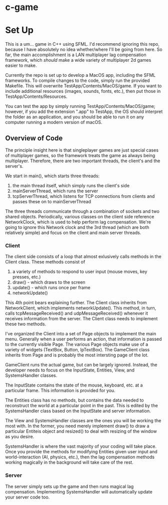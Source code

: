 # c-game

# Set Up

This is a um... game in C++ using SFML. I'd recommend ignoring this repo, because I have absolutely no idea whether/where I'll be going from here. So far, the main accomplishment is a LAN multiplayer lag compensation framework, which *should* make a wide variety of multiplayer 2d games easier to make.

Currently the repo is set up to develop a MacOS app, including the SFML frameworks. To compile changes to the code, simply run the provided Makefile. This will overwrite TestApp/Contents/MacOS/game. If you want to include additional resources (images, sounds, fonts, etc.), then put those in TestApp/Contents/Resources.

You can test the app by simply running TestApp/Contents/MacOS/game; however, if you add the extension ".app" to TestApp, the OS should interpret the folder as an application, and you should be able to run it on any computer running a modern version of macOS.

## Overview of Code

The principle insight here is that singleplayer games are just special cases of multiplayer games, so the framework treats the game as always being multiplayer. Therefore, there are two important threads, the client's and the server's.

We start in main(), which starts three threads:
1. the main thread itself, which simply runs the client's side
2. mainServerThread, which runs the server
3. tcpServerThread, which listens for TCP connections from clients and passes these on to mainServerThread

The three threads communicate through a combination of sockets and two shared objects. Periodically, various classes on the client side reference NetworkClock, which is used to help perform lag compensation. We're going to ignore this Network clock and the 3rd thread (which are both relatively simple) and focus on the client and main server threads.

### Client
The client side consists of a loop that almost exlusively calls methods in the Client class. These methods consist of
1. a variety of methods to respond to user input (mouse moves, key presses, etc.)
2. draw() - which draws to the screen
3. update() - which runs once per frame
4. networkUpdate()

This 4th point bears explaining further. The Client class inherits from NetworkClient, which implements networkUpdate(). This method, in turn, calls tcpMessageReceived() and udpMessageReceived() whenever it receives information from the server. The Client class needs to implement these two methods.

I've organized the Client into a set of Page objects to implement the main menu. Generally when a user performs an action, that information is passed to the currently visible Page. The various Page objects make use of a variety of widgets (TextBox, Button, IpTextBox). The GameClient class inherits from Page and is probably the most intersting page of the lot.

GameClient runs the actual game, but can be largely ignored. Instead, the developer needs to focus on the InputState, Entities, View, and SystemsHandler classes.

The InputState contains the state of the mouse, keyboard, etc. at a particular frame. This information is provided for you.

The Entities class has no methods, but contains the data needed to reconstruct the world at a particular point in the past. This is edited by the SystemsHandler class based on the InputState and server information.

The View and SystemsHandler classes are the ones you will be working the most with. In the former, you need merely implement draw() to draw a particular Entiteis object and resized() to deal with resizing of the window as you desire.

SystemsHandler is where the vast majority of your coding will take place. Once you provide the methods for modifying Entities given user input and world-interaction (AI, physics, etc.), then the lag compensation methods working magically in the background will take care of the rest.

### Server

The server simply sets up the game and then runs magical lag compensation. Implementing SystemsHandler will automatically update your server code too.
